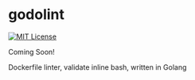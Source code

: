 godolint
===
[![MIT License](http://img.shields.io/badge/license-MIT-blue.svg?style=flat)](LICENSE)

Coming Soon!

Dockerfile linter, validate inline bash, written in Golang
